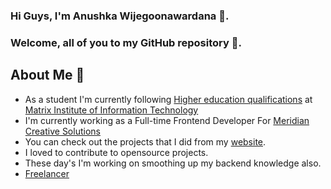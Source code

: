 ### Hi Guys, I'm Anushka Wijegoonawardana 👋.

### Welcome, all of you to my GitHub repository 🤝.

## About Me 🧑

- As a student I'm currently following [Higher education qualifications](https://www.bcs.org/get-qualified/higher-education-qualifications-heq/) at [Matrix Institute of Information Technology](http://www.matrix-edu.com/)
- I'm currently working as a Full-time Frontend Developer For [Meridian Creative Solutions](http://wearemeridian.com/`)
- You can check out the projects that I did from my [website](http://wijegoonawardana.com/).
- I loved to contribute to opensource projects.
- These day's I'm working on smoothing up my backend knowledge also.
- [Freelancer](https://www.fiverr.com/anushkawije97)
